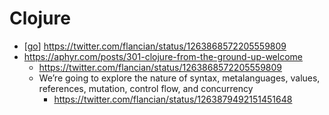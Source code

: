 # Clojure

- [[go]] https://twitter.com/flancian/status/1263868572205559809
- https://aphyr.com/posts/301-clojure-from-the-ground-up-welcome
  - https://twitter.com/flancian/status/1263868572205559809
  - We’re going to explore the nature of syntax, metalanguages, values, references, mutation, control flow, and concurrency
    - https://twitter.com/flancian/status/1263879492151451648

[//begin]: # "Autogenerated link references for markdown compatibility"
[go]: go "Go"
[//end]: # "Autogenerated link references"